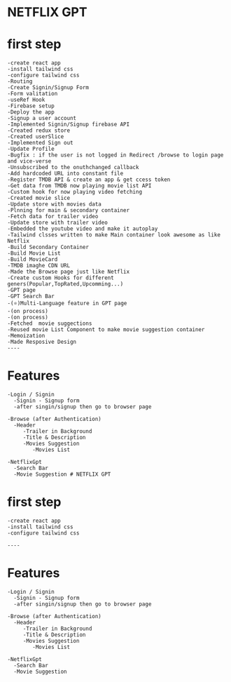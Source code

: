  # NETFLIX GPT 

 # first step
    -create react app
    -install tailwind css
    -configure tailwind css
    -Routing
    -Create Signin/Signup Form
    -Form valitation
    -useRef Hook
    -Firebase setup
    -Deploy the app
    -Signup a user account
    -Implemented Signin/Signup firebase API
    -Created redux store
    -Created userSlice
    -Implemented Sign out 
    -Update Profile
    -Bugfix : if the user is not logged in Redirect /browse to login page and vice-verse
    -Unsubscribed to the onuthchanged callback
    -Add hardcoded URL into constant file
    -Register TMDB API & create an app & get ccess token
    -Get data from TMDB now playing movie list API
    -Custom hook for now playing video fetching
    -Created movie slice
    -Update store with movies data
    -Plnning for main & secondary container
    -Fetch data for trailer video
    -Update store with trailer video
    -Embedded the youtube video and make it autoplay
    -Tailwind clsses written to make Main container look awesome as like Netflix
    -Build Secondary Container
    -Build Movie List
    -Build MovieCard
    -TMDB imaghe CDN URL
    -Made the Browse page just like Netflix
    -Create custom Hooks for different geners(Popular,TopRated,Upcomming...)
    -GPT page
    -GPT Search Bar
    -(⭐)Multi-Language feature in GPT page
    -(on process)
    -(on process)
    -Fetched  movie suggections
    -Reused movie List Component to make movie suggestion container
    -Memoization
    -Made Resposive Design
    ----
# Features

    -Login / Signin
      -Signin - Signup form
      -after singin/signup then go to browser page

    -Browse (after Authentication)
      -Header
         -Trailer in Background
         -Title & Description
         -Movies Suggestion
            -Movies List
   
    -NetflixGpt
      -Search Bar
      -Movie Suggestion # NETFLIX GPT 

 # first step
    -create react app
    -install tailwind css
    -configure tailwind css

    ----
# Features

    -Login / Signin
      -Signin - Signup form
      -after singin/signup then go to browser page

    -Browse (after Authentication)
      -Header
         -Trailer in Background
         -Title & Description
         -Movies Suggestion
            -Movies List
   
    -NetflixGpt
      -Search Bar
      -Movie Suggestion